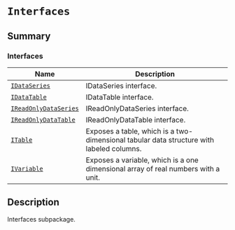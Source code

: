 <!-- vale off -->

<a id="module-ansys.mechanical.stubs.v241.Ansys.Mechanical.Interfaces"></a>

<a id="interfaces"></a>

# `Interfaces`

<a id="summary"></a>

## Summary

### Interfaces

| Name | Description |
|-----------------------------------------------------------------------------------------------------------------------------|------------------------------------------------------------------------------------------|
| [`IDataSeries`](IDataSeries.md#ansys.mechanical.stubs.v241.Ansys.Mechanical.Interfaces.IDataSeries)                         | IDataSeries interface.                                                                   |
| [`IDataTable`](IDataTable.md#ansys.mechanical.stubs.v241.Ansys.Mechanical.Interfaces.IDataTable)                            | IDataTable interface.                                                                    |
| [`IReadOnlyDataSeries`](IReadOnlyDataSeries.md#ansys.mechanical.stubs.v241.Ansys.Mechanical.Interfaces.IReadOnlyDataSeries) | IReadOnlyDataSeries interface.                                                           |
| [`IReadOnlyDataTable`](IReadOnlyDataTable.md#ansys.mechanical.stubs.v241.Ansys.Mechanical.Interfaces.IReadOnlyDataTable)    | IReadOnlyDataTable interface.                                                            |
| [`ITable`](ITable.md#ansys.mechanical.stubs.v241.Ansys.Mechanical.Interfaces.ITable)                                        | Exposes a table, which is a two-dimensional tabular data structure with labeled columns. |
| [`IVariable`](IVariable.md#ansys.mechanical.stubs.v241.Ansys.Mechanical.Interfaces.IVariable)                               | Exposes a variable, which is a one dimensional array of real numbers with a unit.        |

<a id="description"></a>

## Description

Interfaces subpackage.

<!-- !! processed by numpydoc !! -->
<!-- vale on -->

